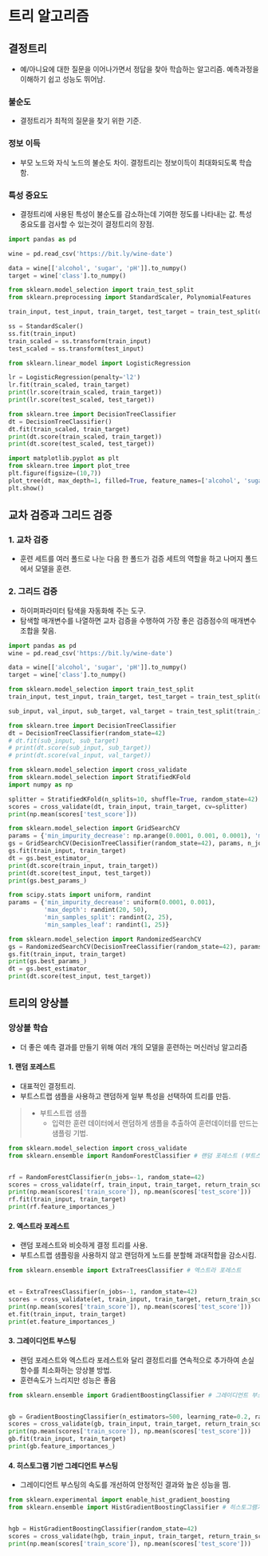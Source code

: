 # 트리 알고리즘

## 결정트리
* 예/아니요에 대한 질문을 이어나가면서 정답을 찾아 학습하는 알고리즘. 예측과정을 이해하기 쉽고 성능도 뛰어남.
### 불순도
* 결정트리가 최적의 질문을 찾기 위한 기준.
### 정보 이득
* 부모 노드와 자식 노드의 불순도 차이. 결정트리는 정보이득이 최대화되도록 학습함.
### 특성 중요도
* 결정트리에 사용된 특성이 불순도를 감소하는데 기여한 정도를 나타내는 값. 특성 중요도를 검사할 수 있는것이 결정트리의 장점.
```python
import pandas as pd

wine = pd.read_csv('https://bit.ly/wine-date')

data = wine[['alcohol', 'sugar', 'pH']].to_numpy()
target = wine['class'].to_numpy()

from sklearn.model_selection import train_test_split
from sklearn.preprocessing import StandardScaler, PolynomialFeatures

train_input, test_input, train_target, test_target = train_test_split(data, target, test_size=0.2, random_state=42)

ss = StandardScaler()
ss.fit(train_input)
train_scaled = ss.transform(train_input)
test_scaled = ss.transform(test_input)

from sklearn.linear_model import LogisticRegression

lr = LogisticRegression(penalty='l2')
lr.fit(train_scaled, train_target)
print(lr.score(train_scaled, train_target))
print(lr.score(test_scaled, test_target))

from sklearn.tree import DecisionTreeClassifier
dt = DecisionTreeClassifier()
dt.fit(train_scaled, train_target)
print(dt.score(train_scaled, train_target))
print(dt.score(test_scaled, test_target))

import matplotlib.pyplot as plt
from sklearn.tree import plot_tree
plt.figure(figsize=(10,7))
plot_tree(dt, max_depth=1, filled=True, feature_names=['alcohol', 'sugar', 'pH'])
plt.show()
```
## 교차 검증과 그리드 검증
### 1. 교차 검증
* 훈련 세트를 여러 폴드로 나눈 다음 한 폴드가 검증 세트의 역할을 하고 나머지 폴드에서 모델을 훈련.
### 2. 그리드 검증
* 하이퍼파라미터 탐색을 자동화해 주는 도구.
* 탐색할 매개변수를 나열하면 교차 검증을 수행하여 가장 좋은 검증점수의 매개변수 조합을 찾음.
```python
import pandas as pd
wine = pd.read_csv('https://bit.ly/wine-date')

data = wine[['alcohol', 'sugar', 'pH']].to_numpy()
target = wine['class'].to_numpy()

from sklearn.model_selection import train_test_split
train_input, test_input, train_target, test_target = train_test_split(data, target, test_size=0.2, random_state=42)

sub_input, val_input, sub_target, val_target = train_test_split(train_input, train_target, test_size=0.2, random_state=42)

from sklearn.tree import DecisionTreeClassifier
dt = DecisionTreeClassifier(random_state=42)
# dt.fit(sub_input, sub_target)
# print(dt.score(sub_input, sub_target))
# print(dt.score(val_input, val_target))

from sklearn.model_selection import cross_validate
from sklearn.model_selection import StratifiedKFold
import numpy as np

splitter = StratifiedKFold(n_splits=10, shuffle=True, random_state=42)
scores = cross_validate(dt, train_input, train_target, cv=splitter)
print(np.mean(scores['test_score']))

from sklearn.model_selection import GridSearchCV
params = {'min_impurity_decrease': np.arange(0.0001, 0.001, 0.0001), 'max_depth': range(5, 20, 1), 'min_samples_split': range(2, 100, 10)}
gs = GridSearchCV(DecisionTreeClassifier(random_state=42), params, n_jobs=-1)
gs.fit(train_input, train_target)
dt = gs.best_estimator_
print(dt.score(train_input, train_target))
print(dt.score(test_input, test_target))
print(gs.best_params_)

from scipy.stats import uniform, randint
params = {'min_impurity_decrease': uniform(0.0001, 0.001),
          'max_depth': randint(20, 50),
          'min_samples_split': randint(2, 25),
          'min_samples_leaf': randint(1, 25)}

from sklearn.model_selection import RandomizedSearchCV
gs = RandomizedSearchCV(DecisionTreeClassifier(random_state=42), params, n_iter=100, n_jobs=-1, random_state=42)
gs.fit(train_input, train_target)
print(gs.best_params_)
dt = gs.best_estimator_
print(dt.score(test_input, test_target))
```
## 트리의 앙상블
### 앙상블 학습
* 더 좋은 예측 결과를 만들기 위해 여러 개의 모델을 훈련하는 머신러닝 알고리즘
#### 1. 랜덤 포레스트
* 대표적인 결정트리. 
* 부트스트랩 샘플을 사용하고 랜덤하게 일부 특성을 선택하여 트리를 만듬.
>- 부트스트랩 샘플
>   * 입력한 훈련 데이터에서 랜덤하게 샘플을 추출하여 훈련데이터를 만드는 샘플링 기법.
```python
from sklearn.model_selection import cross_validate
from sklearn.ensemble import RandomForestClassifier # 랜덤 포레스트 (부트스트랩 샘플링)


rf = RandomForestClassifier(n_jobs=-1, random_state=42)
scores = cross_validate(rf, train_input, train_target, return_train_score=True, n_jobs=-1)
print(np.mean(scores['train_score']), np.mean(scores['test_score']))
rf.fit(train_input, train_target)
print(rf.feature_importances_)
```
#### 2. 엑스트라 포레스트
* 랜덤 포레스트와 비슷하게 결정 트리를 사용.
* 부트스트랩 샘플링을 사용하지 않고 랜덤하게 노드를 분할해 과대적합을 감소시킴.
```python
from sklearn.ensemble import ExtraTreesClassifier # 엑스트라 포레스트


et = ExtraTreesClassifier(n_jobs=-1, random_state=42)
scores = cross_validate(et, train_input, train_target, return_train_score=True, n_jobs=-1)
print(np.mean(scores['train_score']), np.mean(scores['test_score']))
et.fit(train_input, train_target)
print(et.feature_importances_)
```
#### 3. 그레이디언트 부스팅
* 랜덤 포레스트와 엑스트라 포레스트와 달리 결정트리를 연속적으로 추가하여 손실 함수를 최소화하는 앙상블 방법.
* 훈련속도가 느리지만 성능은 좋음
```python
from sklearn.ensemble import GradientBoostingClassifier # 그레이디언트 부스팅


gb = GradientBoostingClassifier(n_estimators=500, learning_rate=0.2, random_state=42)
scores = cross_validate(gb, train_input, train_target, return_train_score=True, n_jobs=-1)
print(np.mean(scores['train_score']), np.mean(scores['test_score']))
gb.fit(train_input, train_target)
print(gb.feature_importances_)
```
#### 4. 히스토그램 기반 그레디언트 부스팅
* 그레이디언트 부스팅의 속도를 개선하여 안정적인 결과와 높은 성능을 띔.
```python
from sklearn.experimental import enable_hist_gradient_boosting
from sklearn.ensemble import HistGradientBoostingClassifier # 히스토그램기반 그레이디언트 부스팅


hgb = HistGradientBoostingClassifier(random_state=42)
scores = cross_validate(hgb, train_input, train_target, return_train_score=True)
print(np.mean(scores['train_score']), np.mean(scores['test_score']))
```
